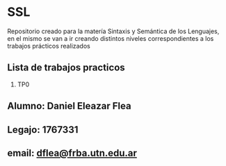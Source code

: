 # SSL
Repositorio creado para la matería Sintaxis y Semántica de los Lenguajes, en el mismo se van a ir creando distintos niveles correspondientes a los trabajos prácticos realizados

## Lista de trabajos practicos
1. TP0

## Alumno: Daniel Eleazar Flea
## Legajo: 1767331
## email: dflea@frba.utn.edu.ar
